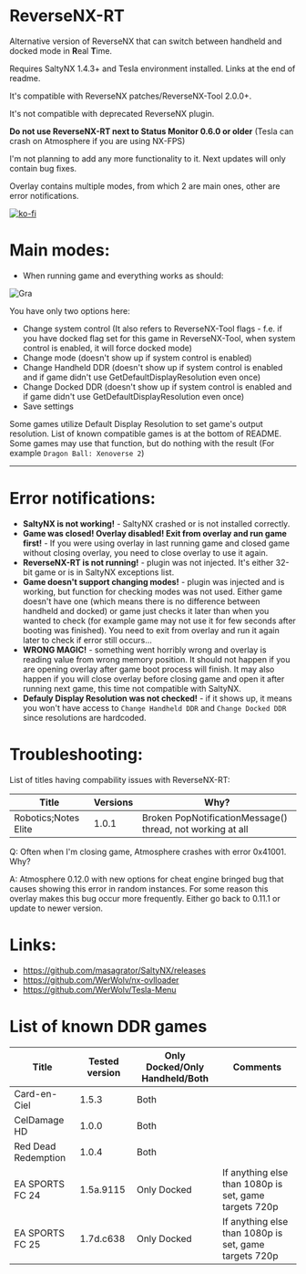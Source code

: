 # ReverseNX-RT

Alternative version of ReverseNX that can switch between handheld and docked mode in **R**eal **T**ime.

Requires SaltyNX 1.4.3+ and Tesla environment installed. Links at the end of readme.

It's compatible with ReverseNX patches/ReverseNX-Tool 2.0.0+.

It's not compatible with deprecated ReverseNX plugin.

**Do not use ReverseNX-RT next to Status Monitor 0.6.0 or older** (Tesla can crash on Atmosphere if you are using NX-FPS)

I'm not planning to add any more functionality to it. Next updates will only contain bug fixes.

Overlay contains multiple modes, from which 2 are main ones, other are error notifications.

[![ko-fi](https://www.ko-fi.com/img/githubbutton_sm.svg)](https://ko-fi.com/N4N5UMFN)

# Main modes:
- When running game and everything works as should:

![Gra](https://i.imgur.com/ThUbEZ6.jpg) 

You have only two options here:
* Change system control (It also refers to ReverseNX-Tool flags - f.e. if you have docked flag set for this game in ReverseNX-Tool, when system control is enabled, it will force docked mode)
* Change mode (doesn't show up if system control is enabled)
* Change Handheld DDR (doesn't show up if system control is enabled and if game didn't use GetDefaultDisplayResolution even once)
* Change Docked DDR (doesn't show up if system control is enabled and if game didn't use GetDefaultDisplayResolution even once)
* Save settings

Some games utilize Default Display Resolution to set game's output resolution. List of known compatible games is at the bottom of README. Some games may use that function, but do nothing with the result (For example `Dragon Ball: Xenoverse 2`)

---

# Error notifications:
- **SaltyNX is not working!** - SaltyNX crashed or is not installed correctly.
- **Game was closed! Overlay disabled! Exit from overlay and run game first!** - If you were using overlay in last running game and closed game without closing overlay, you need to close overlay to use it again.
- **ReverseNX-RT is not running!** - plugin was not injected. It's either 32-bit game or is in SaltyNX exceptions list.
- **Game doesn't support changing modes!** - plugin was injected and is working, but function for checking modes was not used. Either game doesn't have one (which means there is no difference between handheld and docked) or game just checks it later than when you wanted to check (for example game may not use it for few seconds after booting was finished). You need to exit from overlay and run it again later to check if error still occurs...
- **WRONG MAGIC!** - something went horribly wrong and overlay is reading value from wrong memory position. It should not happen if you are opening overlay after game boot process will finish. It may also happen if you will close overlay before closing game and open it after running next game, this time not compatible with SaltyNX.
- **Defauly Display Resolution was not checked!** - if it shows up, it means you won't have access to `Change Handheld DDR` and `Change Docked DDR` since resolutions are hardcoded.

# Troubleshooting:
List of titles having compability issues with ReverseNX-RT:

| Title | Versions | Why? |
| ------------- | ------------- | ------------- |
| Robotics;Notes Elite | 1.0.1 | Broken PopNotificationMessage() thread, not working at all |

Q: Often when I'm closing game, Atmosphere crashes with error 0x41001. Why?

A: Atmosphere 0.12.0 with new options for cheat engine bringed bug that causes showing this error in random instances. For some reason this overlay makes this bug occur more frequently. Either go back to 0.11.1 or update to newer version.

# Links:

- https://github.com/masagrator/SaltyNX/releases
- https://github.com/WerWolv/nx-ovlloader
- https://github.com/WerWolv/Tesla-Menu

# List of known DDR games
| Title | Tested version | Only Docked/Only Handheld/Both | Comments |
| ------------- | ------------- | ------------- | ------------- |
| Card-en-Ciel | 1.5.3 | Both |  |
| CelDamage HD | 1.0.0 | Both |  |
| Red Dead Redemption | 1.0.4 | Both |  |
| EA SPORTS FC 24 | 1.5a.9115 | Only Docked | If anything else than 1080p is set, game targets 720p |
| EA SPORTS FC 25 | 1.7d.c638 | Only Docked | If anything else than 1080p is set, game targets 720p |
